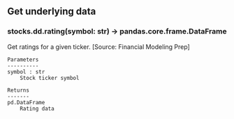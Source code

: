 ## Get underlying data 
### stocks.dd.rating(symbol: str) -> pandas.core.frame.DataFrame

Get ratings for a given ticker. [Source: Financial Modeling Prep]

    Parameters
    ----------
    symbol : str
        Stock ticker symbol

    Returns
    -------
    pd.DataFrame
        Rating data
